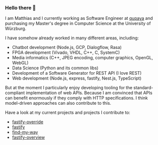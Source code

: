 ### Hello there 👋

I am Matthias and I currently working as Software Engineer at [qupaya](https://qupaya.com/) and purchasing my Master's degree in Computer Science at the University of Würzburg.

I have somehow already worked in many different areas, including:

- Chatbot development (Node.js, GCP, Dialogflow, Rasa)
- FPGA development (Vivado, VHDL, C++, C, SystemC)
- Media informatics (C++, JPEG encoding, computer graphics, OpenGL, WebGL)
- Data Science (Python and its common libs)
- Development of a Software Generator for REST API (I love REST)
- Web development (Node.js, express, fastify, Nest.js, TypeScript)


But at the moment I particularly enjoy developing tooling for the standard-compliant implementation of web APIs. Because I am convinced that APIs can benefit enormously if they comply with HTTP specifications. I think model-driven approaches can also contribute to this.

Have a look at my current projects and projects I contribute to:

* [fastify-override](https://github.com/matthyk/fastify-override)
* [fastify](https://github.com/fastify/fastify)
* [find-my-way](https://github.com/delvedor/find-my-way)
* [fastify-overview](https://github.com/Eomm/fastify-overview)
